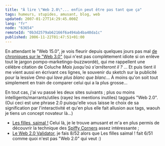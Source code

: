 ```yaml
---
title: "À lire \"Web 2.0\"... enfin peut être pas tant que ça"
tags: humeurs, stupides, amusant, blog, web
updated: 2007-01-27T14:29:45.000Z
lang: "fr"
node: "63654"
remoteId: "0b3d2579ab62166f6a494ab4ba40da1c"
published: 2006-11-22T01:47:51+01:00
---
```

 
En attendant le &quot;Web 15.0&quot;, je vois fleurir depuis quelques jours pas mal [de chroniques sur le &quot;Web 3.0&quot;](http://www.fredcavazza.net/index.php?2006/11/18/1347-vers-un-web-30) (qui n'est pas complètement idiote si on enlève tout le jargon pompo-marketingo-buzzwordé), qui me rappellent une célèbre citation de Coluche *Mais jusqu'où s'arrêteront il ?* ... Et puis tient il me vient aussi en écrivant ces lignes, le souvenir du sketch sur la publicité pour la lessive *Omo qui lave plus blanc que blanc*... À moins qu'on soit tout simplement en train de comparer celui qui a la plus grosse...

 
En tout cas, j'ai vu passé les deux sites suivants ; plus ou moins intelligents/marrants/utiles (rayez les mentions inutiles) taggués &quot;Web 2.0&quot;. (Oui ceci est une phrase 2.0 puisqu'elle vous laisse le choix de sa signification par l'interactivité et qu'en plus elle fait allusion aux tags, waouh je tiens un concept novateur là...)

 * [Les filles, saimal !](http://les.filles.saimal.fr/) Celui là, je le trouve amusant et m'a en plus permis de découvrir la technique des [Spiffy Corners](http://www.spiffycorners.com/) assez intéressante ;
 * [Le Web 2.0 Validator](http://web2.0validator.com/), je fais 8/52 alors que Les filles saimal ! fait 6/51 comme quoi n'est pas &quot;Web 2.0&quot; qui veut :)
